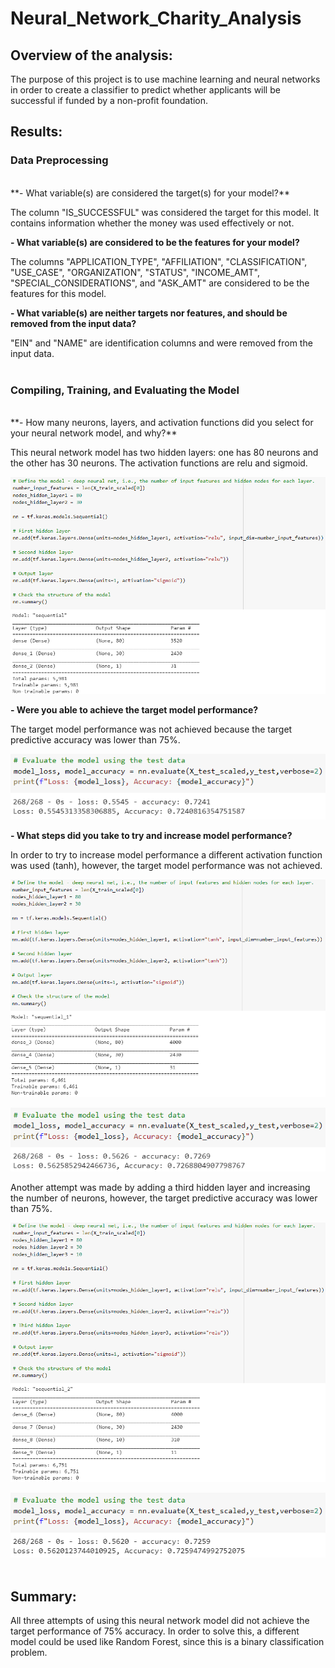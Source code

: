# Neural_Network_Charity_Analysis

## Overview of the analysis:

The purpose of this project is to use machine learning and neural networks in order to create a classifier to predict whether applicants will be successful if funded by a non-profit foundation.


## Results:

### Data Preprocessing
<br>
**- What variable(s) are considered the target(s) for your model?**

The column "IS_SUCCESSFUL" was considered the target for this model. It contains information whether the money was used effectively or not.

**- What variable(s) are considered to be the features for your model?**

The columns "APPLICATION_TYPE", "AFFILIATION", "CLASSIFICATION", "USE_CASE", "ORGANIZATION", "STATUS", "INCOME_AMT", "SPECIAL_CONSIDERATIONS", and "ASK_AMT" are considered to be the features for this model.

**- What variable(s) are neither targets nor features, and should be removed from the input data?**

"EIN" and "NAME" are identification columns and were removed from the input data.
<br>
<br>
### Compiling, Training, and Evaluating the Model
<br>
**- How many neurons, layers, and activation functions did you select for your neural network model, and why?**

This neural network model has two hidden layers: one has 80 neurons and the other has 30 neurons.
The activation functions are relu and sigmoid.

![Neurons, layers and activation functions](./images/image1.PNG)

**- Were you able to achieve the target model performance?**

The target model performance was not achieved because the target predictive accuracy was lower than 75%.

![Accuracy](./images/image2.PNG)

**- What steps did you take to try and increase model performance?**

In order to try to increase model performance a different activation function was used (tanh), however, the target model performance was not achieved.

![Different activation function: tanh](./images/image3.PNG)

![Second attempt accuracy](./images/image4.PNG)

Another attempt was made by adding a third hidden layer and increasing the number of neurons, however, the target predictive accuracy was lower than 75%.

![Adding a third hidden layer: tanh](./images/image5.PNG)

![Third attempt accuracy](./images/image6.PNG)
<br>
<br>
## Summary:

All three attempts of using this neural network model did not achieve the target performance of 75% accuracy. In order to solve this, a different model could be used like Random Forest, since this is a binary classification problem.